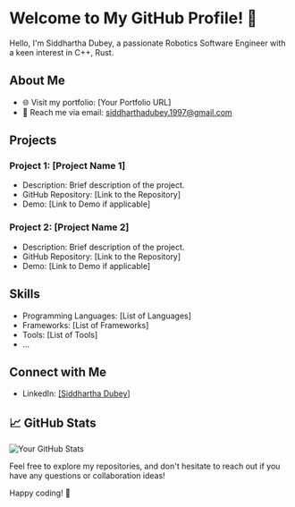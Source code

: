 # Welcome to My GitHub Profile! 👋

Hello, I'm Siddhartha Dubey, a passionate Robotics Software Engineer with a keen interest in C++, Rust. 

## About Me

- 🌐 Visit my portfolio: [Your Portfolio URL]
- 📧 Reach me via email: siddharthadubey.1997@gmail.com

## Projects

### Project 1: [Project Name 1]

- Description: Brief description of the project.
- GitHub Repository: [Link to the Repository]
- Demo: [Link to Demo if applicable]

### Project 2: [Project Name 2]

- Description: Brief description of the project.
- GitHub Repository: [Link to the Repository]
- Demo: [Link to Demo if applicable]

## Skills

- Programming Languages: [List of Languages]
- Frameworks: [List of Frameworks]
- Tools: [List of Tools]
- ...

## Connect with Me

- LinkedIn: [[Siddhartha Dubey]](https://www.linkedin.com/in/siddharthadubey1997/)

## 📈 GitHub Stats

![Your GitHub Stats](https://github-readme-stats.vercel.app/api?username=anorak1997&show_icons=true&theme=radical)



Feel free to explore my repositories, and don't hesitate to reach out if you have any questions or collaboration ideas!

Happy coding! 🚀
